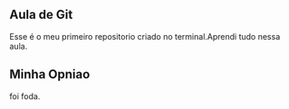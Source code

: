 ## Aula de Git
Esse é o meu primeiro repositorio criado no terminal.Aprendi tudo nessa aula.

## Minha Opniao
foi foda.